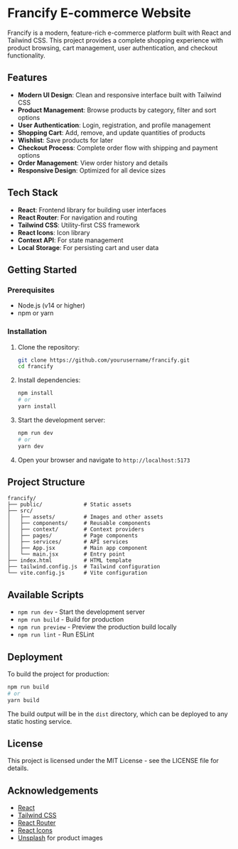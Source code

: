 # Francify E-commerce Website

Francify is a modern, feature-rich e-commerce platform built with React and Tailwind CSS. This project provides a complete shopping experience with product browsing, cart management, user authentication, and checkout functionality.

## Features

- **Modern UI Design**: Clean and responsive interface built with Tailwind CSS
- **Product Management**: Browse products by category, filter and sort options
- **User Authentication**: Login, registration, and profile management
- **Shopping Cart**: Add, remove, and update quantities of products
- **Wishlist**: Save products for later
- **Checkout Process**: Complete order flow with shipping and payment options
- **Order Management**: View order history and details
- **Responsive Design**: Optimized for all device sizes

## Tech Stack

- **React**: Frontend library for building user interfaces
- **React Router**: For navigation and routing
- **Tailwind CSS**: Utility-first CSS framework
- **React Icons**: Icon library
- **Context API**: For state management
- **Local Storage**: For persisting cart and user data

## Getting Started

### Prerequisites

- Node.js (v14 or higher)
- npm or yarn

### Installation

1. Clone the repository:
   ```bash
   git clone https://github.com/yourusername/francify.git
   cd francify
   ```

2. Install dependencies:
   ```bash
   npm install
   # or
   yarn install
   ```

3. Start the development server:
   ```bash
   npm run dev
   # or
   yarn dev
   ```

4. Open your browser and navigate to `http://localhost:5173`

## Project Structure

```
francify/
├── public/             # Static assets
├── src/
│   ├── assets/         # Images and other assets
│   ├── components/     # Reusable components
│   ├── context/        # Context providers
│   ├── pages/          # Page components
│   ├── services/       # API services
│   ├── App.jsx         # Main app component
│   └── main.jsx        # Entry point
├── index.html          # HTML template
├── tailwind.config.js  # Tailwind configuration
└── vite.config.js      # Vite configuration
```

## Available Scripts

- `npm run dev` - Start the development server
- `npm run build` - Build for production
- `npm run preview` - Preview the production build locally
- `npm run lint` - Run ESLint

## Deployment

To build the project for production:

```bash
npm run build
# or
yarn build
```

The build output will be in the `dist` directory, which can be deployed to any static hosting service.

## License

This project is licensed under the MIT License - see the LICENSE file for details.

## Acknowledgements

- [React](https://reactjs.org/)
- [Tailwind CSS](https://tailwindcss.com/)
- [React Router](https://reactrouter.com/)
- [React Icons](https://react-icons.github.io/react-icons/)
- [Unsplash](https://unsplash.com/) for product images